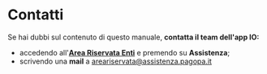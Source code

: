 # Contatti

Se hai dubbi sul contenuto di questo manuale, **contatta il team dell'app IO:**

* accedendo all'[**Area Riservata Enti**](https://selfcare.pagopa.it/auth/login) e premendo su **Assistenza**;&#x20;
* scrivendo una **mail** a [areariservata@assistenza.pagopa.it](mailto:areariservata@assistenza.pagopa.it?subject=Richiesta%20informazioni%20Manuale%20dei%20servizi%20di%20IO)
